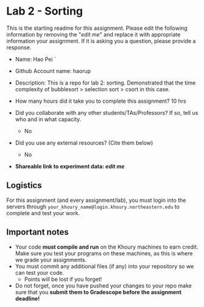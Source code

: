 # Lab 2 - Sorting

This is the starting readme for this assignment.  Please edit the following information by removing the "*edit me*" and replace it with appropriate information your assignment. If it is asking you a question, please provide a response.

- Name: Hao Pei       `
- Github Account name: haorup 
- Description: This is a repo for lab 2: sorting. Demonstrated that the time complexity of bubblesort > selection sort > csort in this case.

- How many hours did it take you to complete this assignment? 10 hrs

- Did you collaborate with any other students/TAs/Professors? If so, tell us who and in what capacity.
  - No

- Did you use any external resources? (Cite them below)
  - No

- **Shareable link to experiment data: *edit me***

## Logistics

For this assignment (and every assignment/lab), you must login into the servers through `your_khoury_name@login.khoury.northeastern.edu` to complete and test your work. 

## Important notes

* Your code **must compile and run** on the Khoury machines to earn credit. Make sure you test your programs on these machines, as this is where we grade your assignments.
* You must commit any additional files (if any) into your repository so we can test your code.
  * Points will be lost if you forget!
* Do not forget, once you have pushed your changes to your repo make sure that you **submit them to Gradescope before the assignment deadline!**

